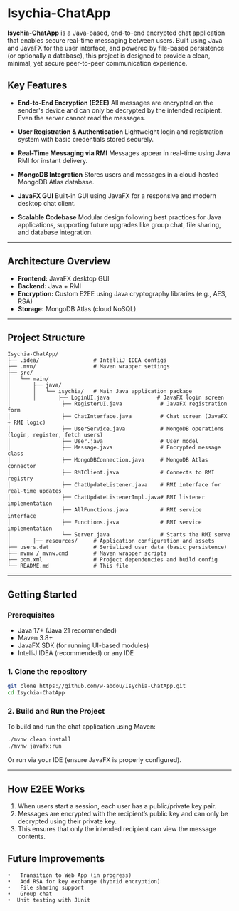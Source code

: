 
# Isychia-ChatApp

**Isychia-ChatApp** is a Java-based, end-to-end encrypted chat application that enables secure real-time messaging between users. Built using Java and JavaFX for the user interface, and powered by file-based persistence (or optionally a database), this project is designed to provide a clean, minimal, yet secure peer-to-peer communication experience.

##  Key Features

*  **End-to-End Encryption (E2EE)**
  All messages are encrypted on the sender's device and can only be decrypted by the intended recipient. Even the server cannot read the messages.

*  **User Registration & Authentication**
  Lightweight login and registration system with basic credentials stored securely.

*  **Real-Time Messaging via RMI**
  Messages appear in real-time using Java RMI for instant delivery.

* **MongoDB Integration**
  Stores users and messages in a cloud-hosted MongoDB Atlas database.

*  **JavaFX GUI**
  Built-in GUI using JavaFX for a responsive and modern desktop chat client.

*  **Scalable Codebase**
  Modular design following best practices for Java applications, supporting future upgrades like group chat, file sharing, and database integration.

---

##  Architecture Overview

* **Frontend:** JavaFX desktop GUI
* **Backend:** Java + RMI
* **Encryption:** Custom E2EE using Java cryptography libraries (e.g., AES, RSA)
* **Storage:** MongoDB Atlas (cloud NoSQL)


---

##  Project Structure

```
Isychia-ChatApp/
├── .idea/                 # IntelliJ IDEA configs
├── .mvn/                  # Maven wrapper settings
├── src/
│   └── main/
│       ├── java/
│       │   └── isychia/   # Main Java application package
│       │       ├── LoginUI.java               # JavaFX login screen
│                ├── RegisterUI.java            # JavaFX registration form
│                ├── ChatInterface.java         # Chat screen (JavaFX + RMI logic)
│                ├── UserService.java           # MongoDB operations (login, register, fetch users)
│                ├── User.java                  # User model
│                ├── Message.java               # Encrypted message class
│                ├── MongoDBConnection.java     # MongoDB Atlas connector
│                ├── RMIClient.java             # Connects to RMI registry
│                ├── ChatUpdateListener.java    # RMI interface for real-time updates
│                ├── ChatUpdateListenerImpl.java# RMI listener implementation
│                ├── AllFunctions.java          # RMI service interface
│                ├── Functions.java             # RMI service implementation
│                └── Server.java                # Starts the RMI serve
│       |── resources/     # Application configuration and assets
├── users.dat              # Serialized user data (basic persistence)
├── mvnw / mvnw.cmd        # Maven wrapper scripts
├── pom.xml                # Project dependencies and build config
└── README.md              # This file
```

---

##  Getting Started

### Prerequisites

* Java 17+ (Java 21 recommended)
* Maven 3.8+
* JavaFX SDK (for running UI-based modules)
* IntelliJ IDEA (recommended) or any IDE

### 1. Clone the repository

```bash
git clone https://github.com/w-abdou/Isychia-ChatApp.git
cd Isychia-ChatApp
```

### 2. Build and Run the Project

To build and run the chat application using Maven:

```bash
./mvnw clean install
./mvnw javafx:run
```

Or run via your IDE (ensure JavaFX is properly configured).

---

##  How E2EE Works

1. When users start a session, each user has a public/private key pair.
2. Messages are encrypted with the recipient’s public key and can only be decrypted using their private key.
3. This ensures that only the intended recipient can view the message contents.

## Future Improvements
	•	Transition to Web App (in progress)
	•	Add RSA for key exchange (hybrid encryption)
	•	File sharing support
	•	Group chat
	•  Unit testing with JUnit 




